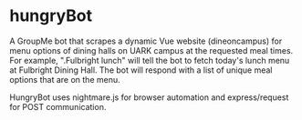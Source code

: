 # hungryBot
A GroupMe bot that scrapes a dynamic Vue website (dineoncampus) for menu options of dining halls on UARK campus
at the requested meal times.
For example, ".Fulbright lunch" will tell the bot to fetch today's lunch menu at Fulbright Dining Hall.
The bot will respond with a list of unique meal options that are on the menu.

HungryBot uses nightmare.js for browser automation and express/request for POST communication.
